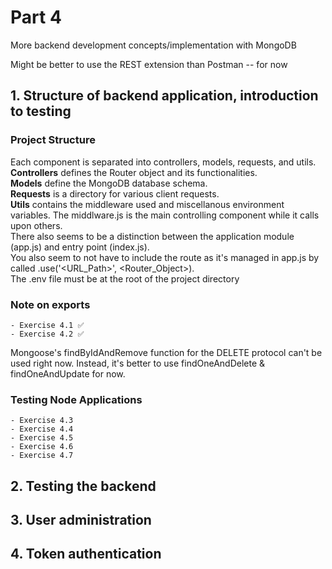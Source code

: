 <!--- Reminder that Ctrl + Shift + V to Preview Markdown in VS Code -->
<!--- Emoji for easy copy & paste: ✅ -->

# Part 4
More backend development concepts/implementation with MongoDB  

Might be better to use the REST extension than Postman -- for now  

## 1. Structure of backend application, introduction to testing
### Project Structure
Each component is separated into controllers, models, requests, and utils.  
**Controllers** defines the Router object and its functionalities.  
**Models** define the MongoDB database schema.  
**Requests** is a directory for various client requests.  
**Utils** contains the middleware used and miscellanous environment variables. The middlware.js is the main controlling component while it calls upon others.  
There also seems to be a distinction between the application module (app.js) and entry point (index.js).  
You also seem to not have to include the route as it's managed in app.js by called .use('\<URL_Path\>', \<Router_Object\>).  
The .env file must be at the root of the project directory
### Note on exports
    - Exercise 4.1 ✅
    - Exercise 4.2 ✅
Mongoose's findByIdAndRemove function for the DELETE protocol can't be used right now.
Instead, it's better to use findOneAndDelete & findOneAndUpdate for now.

### Testing Node Applications
    - Exercise 4.3
    - Exercise 4.4
    - Exercise 4.5
    - Exercise 4.6
    - Exercise 4.7
## 2. Testing the backend
## 3. User administration
## 4. Token authentication